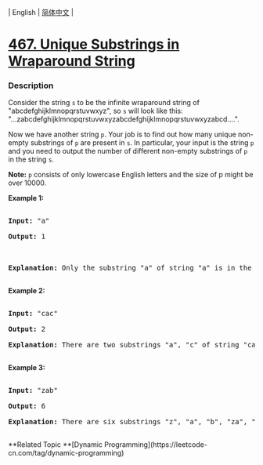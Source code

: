 | English | [简体中文](README.md) |

# [467. Unique Substrings in Wraparound String](https://leetcode-cn.com/problems/unique-substrings-in-wraparound-string)
 ### Description
<p>Consider the string <code>s</code> to be the infinite wraparound string of "abcdefghijklmnopqrstuvwxyz", so <code>s</code> will look like this: "...zabcdefghijklmnopqrstuvwxyzabcdefghijklmnopqrstuvwxyzabcd....".</p>

<p>Now we have another string <code>p</code>. Your job is to find out how many unique non-empty substrings of <code>p</code> are present in <code>s</code>. In particular, your input is the string <code>p</code> and you need to output the number of different non-empty substrings of <code>p</code> in the string <code>s</code>.</p>

<p><b>Note:</b> <code>p</code> consists of only lowercase English letters and the size of p might be over 10000.</p>

<p><b>Example 1:</b><br />
<pre>
<b>Input:</b> "a"
<b>Output:</b> 1

<b>Explanation:</b> Only the substring "a" of string "a" is in the string s.
</pre>
</p>

<p><b>Example 2:</b><br />
<pre>
<b>Input:</b> "cac"
<b>Output:</b> 2
<b>Explanation:</b> There are two substrings "a", "c" of string "cac" in the string s.
</pre>
</p>

<p><b>Example 3:</b><br />
<pre>
<b>Input:</b> "zab"
<b>Output:</b> 6
<b>Explanation:</b> There are six substrings "z", "a", "b", "za", "ab", "zab" of string "zab" in the string s.
</pre>
</p>
**Related Topic	**[Dynamic Programming](https://leetcode-cn.com/tag/dynamic-programming) 